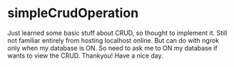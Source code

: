 # simpleCrudOperation
Just learned some basic stuff about CRUD, so thought to implement it.
Still not familiar entirely from hosting localhost online. But can do with ngrok only when my database is ON. So need to ask me to ON my database if wants to view the CRUD. 
Thankyou! Have a nice day.

